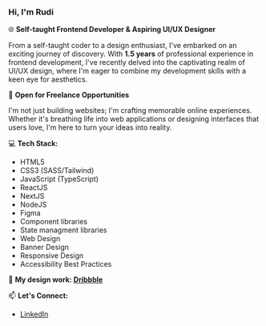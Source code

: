 ### Hi, I'm Rudi 

🌐 **Self-taught Frontend Developer & Aspiring UI/UX Designer**

From a self-taught coder to a design enthusiast, I've embarked on an exciting journey of discovery. With **1.5 years** of professional experience in frontend development, I've recently delved into the captivating realm of UI/UX design, where I'm eager to combine my development skills with a keen eye for aesthetics.

💼 **Open for Freelance Opportunities**

I'm not just building websites; I'm crafting memorable online experiences. Whether it's breathing life into web applications or designing interfaces that users love, I'm here to turn your ideas into reality.

💻 **Tech Stack:**

- HTML5
- CSS3 (SASS/Tailwind)
- JavaScript (TypeScript)
- ReactJS
- NextJS
- NodeJS
- Figma
- Component libraries
- State managment libraries
- Web Design
- Banner Design
- Responsive Design
- Accessibility Best Practices

🌟 **My design work: [Dribbble](https://dribbble.com/catalysteu-r)**


📫 **Let's Connect:**

- [LinkedIn](https://www.linkedin.com/in/rudvl/)

